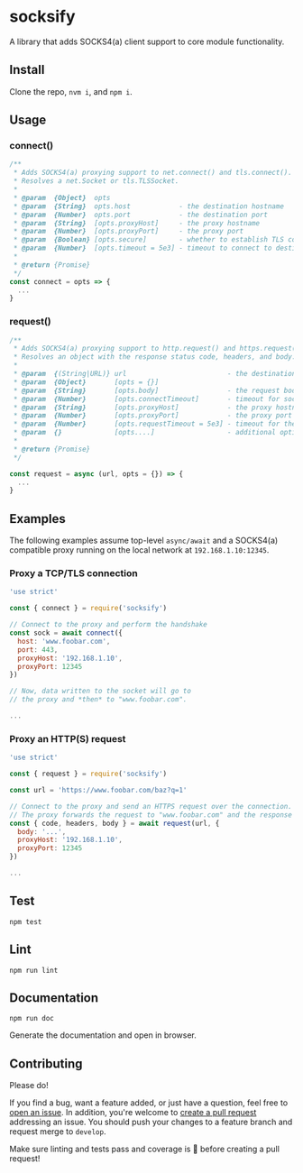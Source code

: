# socksify

A library that adds SOCKS4(a) client support to core module functionality.

## Install

Clone the repo, `nvm i`, and `npm i`.

## Usage

### connect()

```js
/**
 * Adds SOCKS4(a) proxying support to net.connect() and tls.connect().
 * Resolves a net.Socket or tls.TLSSocket.
 *
 * @param  {Object}  opts
 * @param  {String}  opts.host            - the destination hostname
 * @param  {Number}  opts.port            - the destination port
 * @param  {String}  [opts.proxyHost]     - the proxy hostname
 * @param  {Number}  [opts.proxyPort]     - the proxy port
 * @param  {Boolean} [opts.secure]        - whether to establish TLS connection from proxy to destination
 * @param  {Number}  [opts.timeout = 5e3] - timeout to connect to destination/proxy
 *
 * @return {Promise}
 */
const connect = opts => {
  ...
}
```

### request()

```js
/**
 * Adds SOCKS4(a) proxying support to http.request() and https.request().
 * Resolves an object with the response status code, headers, and body.
 *
 * @param  {(String|URL)} url                         - the destination URL
 * @param  {Object}       [opts = {}]
 * @param  {String}       [opts.body]                 - the request body
 * @param  {Number}       [opts.connectTimeout]       - timeout for socksify.connect()
 * @param  {String}       [opts.proxyHost]            - the proxy hostname
 * @param  {Number}       [opts.proxyPort]            - the proxy port
 * @param  {Number}       [opts.requestTimeout = 5e3] - timeout for the HTTP(S) request
 * @param  {}             [opts....]                  - additional options for http.request() or https.request()
 *
 * @return {Promise}
 */

const request = async (url, opts = {}) => {
  ...
}
```

## Examples

The following examples assume top-level `async/await` and a SOCKS4(a) compatible proxy running on the local network at `192.168.1.10:12345`.

### Proxy a TCP/TLS connection

```js
'use strict'

const { connect } = require('socksify')

// Connect to the proxy and perform the handshake
const sock = await connect({
  host: 'www.foobar.com',
  port: 443,
  proxyHost: '192.168.1.10',
  proxyPort: 12345
})

// Now, data written to the socket will go to
// the proxy and *then* to "www.foobar.com".

...
```

### Proxy an HTTP(S) request

```js
'use strict'

const { request } = require('socksify')

const url = 'https://www.foobar.com/baz?q=1'

// Connect to the proxy and send an HTTPS request over the connection.
// The proxy forwards the request to "www.foobar.com" and the response to the client.
const { code, headers, body } = await request(url, {
  body: '...',
  proxyHost: '192.168.1.10',
  proxyPort: 12345
})

...
```

## Test

`npm test`

## Lint

`npm run lint`

## Documentation

`npm run doc`

Generate the documentation and open in browser.

## Contributing

Please do!

If you find a bug, want a feature added, or just have a question, feel free to [open an issue](https://github.com/zbo14/socksify/issues/new). In addition, you're welcome to [create a pull request](https://github.com/zbo14/socksify/compare/develop...) addressing an issue. You should push your changes to a feature branch and request merge to `develop`.

Make sure linting and tests pass and coverage is 💯 before creating a pull request!
